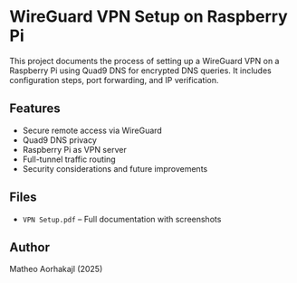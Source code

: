 # WireGuard VPN Setup on Raspberry Pi

This project documents the process of setting up a WireGuard VPN on a Raspberry Pi using Quad9 DNS for encrypted DNS queries. It includes configuration steps, port forwarding, and IP verification.

## Features
- Secure remote access via WireGuard
- Quad9 DNS privacy
- Raspberry Pi as VPN server
- Full-tunnel traffic routing
- Security considerations and future improvements

## Files
- `VPN Setup.pdf` – Full documentation with screenshots

## Author
Matheo Aorhakajl (2025)

